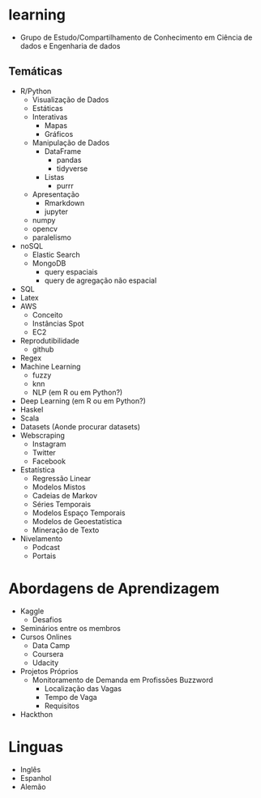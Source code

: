# learning
  + Grupo de Estudo/Compartilhamento de Conhecimento em Ciência de dados e Engenharia de dados  

## Temáticas

+ R/Python
  +  Visualização de Dados
  +  Estáticas
  +  Interativas
      + Mapas
      + Gráficos
  + Manipulação de Dados
      + DataFrame
          + pandas
          + tidyverse
      + Listas
          + purrr
  + Apresentação
    + Rmarkdown
    + jupyter 
  + numpy
  + opencv
  + paralelismo
+ noSQL    
  + Elastic Search 
  + MongoDB 
    + query espaciais
    + query de agregação não espacial
+ SQL
+ Latex
+ AWS
  + Conceito
  + Instâncias Spot
  + EC2
+ Reprodutibilidade
  + github
+ Regex
+ Machine Learning
  + fuzzy
  + knn
  + NLP (em R ou em Python?)
+ Deep Learning (em R ou em Python?)
+ Haskel  
+ Scala
+ Datasets (Aonde procurar datasets)
+ Webscraping
  + Instagram
  + Twitter
  + Facebook
+ Estatística 
  + Regressão Linear
  + Modelos Mistos 
  + Cadeias de Markov 
  + Séries Temporais
  + Modelos Espaço Temporais
  + Modelos de Geoestatística
  + Mineração de Texto
+ Nivelamento 
  + Podcast
  + Portais

# Abordagens de Aprendizagem

+ Kaggle
    + Desafios
+ Seminários entre os membros 
+ Cursos Onlines 
  + Data Camp
  + Coursera
  + Udacity 
+ Projetos Próprios
  + Monitoramento de Demanda em Profissões Buzzword
      + Localização das Vagas
      + Tempo de Vaga
      + Requisitos
+ Hackthon

# Linguas 

+ Inglês
+ Espanhol
+ Alemão
